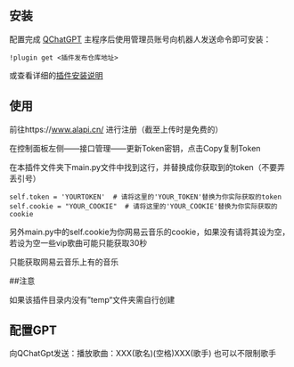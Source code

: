 ## 安装

配置完成 [QChatGPT](https://github.com/RockChinQ/QChatGPT) 主程序后使用管理员账号向机器人发送命令即可安装：

```
!plugin get <插件发布仓库地址>
```
或查看详细的[插件安装说明](https://github.com/RockChinQ/QChatGPT/wiki/5-%E6%8F%92%E4%BB%B6%E4%BD%BF%E7%94%A8)

## 使用

前往https://www.alapi.cn/  进行注册（截至上传时是免费的）

在控制面板左侧——接口管理——更新Token密钥，点击Copy复制Token

在本插件文件夹下main.py文件中找到这行，并替换成你获取到的token（不要弄丢引号）

```
self.token = 'YOURTOKEN'  # 请将这里的'YOUR_TOKEN'替换为你实际获取的token
self.cookie = "YOUR_COOKIE"  # 请将这里的'YOUR_COOKIE'替换为你实际获取的cookie
```

另外main.py中的self.cookie为你网易云音乐的cookie，如果没有请将其设为空，若设为空一些vip歌曲可能只能获取30秒

只能获取网易云音乐上有的音乐


##注意

如果该插件目录内没有”temp“文件夹需自行创建


## 配置GPT

向QChatGpt发送：播放歌曲：XXX(歌名)(空格)XXX(歌手)
也可以不限制歌手

